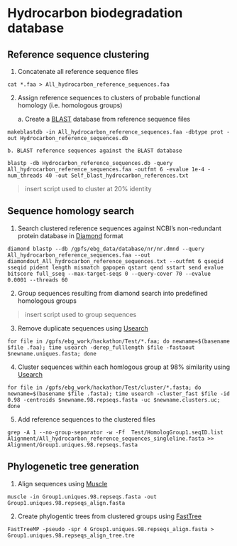 # **Hydrocarbon biodegradation database**

## Reference sequence clustering

1. Concatenate all reference sequence files

```shell
cat *.faa > All_hydrocarbon_reference_sequences.faa
```

2. Assign reference sequences to clusters of probable functional homology (i.e. homologous groups)

    a. Create a [BLAST](https://www.ncbi.nlm.nih.gov/books/NBK52640/) database from reference sequence files
```shell
makeblastdb -in All_hydrocarbon_reference_sequences.faa -dbtype prot -out Hydrocarbon_reference_sequences.db
```
    b. BLAST reference sequences against the BLAST database
```shell
blastp -db Hydrocarbon_reference_sequences.db -query All_hydrocarbon_reference_sequences.faa -outfmt 6 -evalue 1e-4 -num_threads 40 -out Self_blast_hydrocarbon_references.txt
```

> insert script used to cluster at 20% identity

## Sequence homology search
 
1. Search clustered reference sequences against NCBI’s non-redundant protein database in [Diamond](https://github.com/bbuchfink/diamond) format

```shell
diamond blastp --db /gpfs/ebg_data/database/nr/nr.dmnd --query All_hydrocarbon_reference_sequences.faa --out diamondout_All_hydrocarbon_reference_sequences.txt --outfmt 6 qseqid sseqid pident length mismatch gapopen qstart qend sstart send evalue bitscore full_sseq --max-target-seqs 0 --query-cover 70 --evalue 0.0001 --threads 60
```
    
2. Group sequences resulting from diamond search into predefined homologous groups

> insert script used to group sequences


3. Remove duplicate sequences using [Usearch](https://www.drive5.com/usearch/)

```shell
for file in /gpfs/ebg_work/hackathon/Test/*.faa; do newname=$(basename $file .faa); time usearch -derep_fulllength $file -fastaout $newname.uniques.fasta; done
```

4. Cluster sequences within each homlogous group at 98% similarity using [Usearch](https://www.drive5.com/usearch/)

```shell
for file in /gpfs/ebg_work/hackathon/Test/cluster/*.fasta; do newname=$(basename $file .fasta); time usearch -cluster_fast $file -id 0.98 -centroids $newname.98.repseqs.fasta -uc $newname.clusters.uc; done
```

5. Add reference sequences to the clustered files

```shell
grep -A 1 --no-group-separator -w -Ff  Test/HomologGroup1.seqID.list Alignment/All_hydrocarbon_reference_sequences_singleline.fasta >> Alignment/Group1.uniques.98.repseqs.fasta
```

## Phylogenetic tree generation

1. Align sequences using [Muscle](https://www.drive5.com/muscle/)

```shell
muscle -in Group1.uniques.98.repseqs.fasta -out Group1.uniques.98.repseqs_align.fasta
```

2. Create phylogentic trees from clustered groups using [FastTree](http://www.microbesonline.org/fasttree/)

```shell
FastTreeMP -pseudo -spr 4 Group1.uniques.98.repseqs_align.fasta > Group1.uniques.98.repseqs_align_tree.tre
```